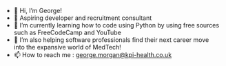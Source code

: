 - 👋 Hi, I’m George!
- 👀 Aspiring developer and recruitment consultant
- 🌱 I’m currently learning how to code using Python by using free sources such as FreeCodeCamp and YouTube
- 💞️ I’m also helping software professionals find their next career move into the expansive world of MedTech!
- 📫 How to reach me : george.morgan@kpi-health.co.uk

<!---
georgem2897/georgem2897 is a ✨ special ✨ repository because its `README.md` (this file) appears on your GitHub profile.
You can click the Preview link to take a look at your changes.
--->
